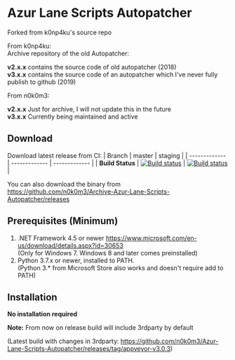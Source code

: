 # Azur Lane Scripts Autopatcher
Forked from k0np4ku's source repo

From k0np4ku:\
Archive repository of the old Autopatcher:

**v2.x.x** contains the source code of old autopatcher (2018)\
**v3.x.x** contains the source code of an autopatcher which I've never fully publish to github (2019)

From n0k0m3:

**v2.x.x** Just for archive, I will not update this in the future\
**v3.x.x** Currently being maintained and active

## Download
Download latest release from CI:
| Branch | master  | staging |
| ------------- | ------------- | ------------- |
| **Build Status** | [![Build status](https://ci.appveyor.com/api/projects/status/s805jcqqllu508ej/branch/master?svg=true)](https://ci.appveyor.com/project/minh6a/azur-lane-scripts-autopatcher-u432k/branch/master)  | [![Build status](https://ci.appveyor.com/api/projects/status/x1faear9tfgs84ej/branch/master?svg=true)](https://ci.appveyor.com/project/minh6a/azur-lane-scripts-autopatcher-kqjs7/branch/master)  | 


You can also download the binary from https://github.com/n0k0m3/Archive-Azur-Lane-Scripts-Autopatcher/releases

## Prerequisites (Minimum)
1. .NET Framework 4.5 or newer https://www.microsoft.com/en-us/download/details.aspx?id=30653 \
(Only for Windows 7. Windows 8 and later comes preinstalled)
2. Python 3.7.x or newer, installed to PATH. \
(Python 3.* from Microsoft Store also works and doesn't require add to PATH)

## Installation
**No installation required**

**Note:** From now on release build will include 3rdparty by default

(Latest build with changes in 3rdparty: https://github.com/n0k0m3/Azur-Lane-Scripts-Autopatcher/releases/tag/appveyor-v3.0.3)
